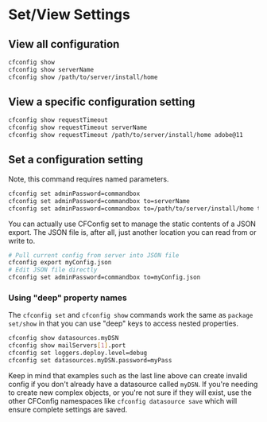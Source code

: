 # Set/View Settings

## View all configuration

```bash
cfconfig show
cfconfig show serverName
cfconfig show /path/to/server/install/home
```

## View a specific configuration setting

```bash
cfconfig show requestTimeout
cfconfig show requestTimeout serverName
cfconfig show requestTimeout /path/to/server/install/home adobe@11
```

## Set a configuration setting

Note, this command requires named parameters.

```bash
cfconfig set adminPassword=commandbox
cfconfig set adminPassword=commandbox to=serverName
cfconfig set adminPassword=commandbox to=/path/to/server/install/home toFormat=adobe@11
```

You can actually use CFConfig set to manage the static contents of a JSON export. The JSON file is, after all, just another location you can read from or write to.

```bash
# Pull current config from server into JSON file
cfconfig export myConfig.json
# Edit JSON file directly
cfconfig set adminPassword=commandbox to=myConfig.json
```

### Using "deep" property names

The `cfconfig set` and `cfconfig show` commands work the same as `package set/show` in that you can use "deep" keys to access nested properties.

```bash
cfconfig show datasources.myDSN
cfconfig show mailServers[1].port
cfconfig set loggers.deploy.level=debug
cfconfig set datasources.myDSN.password=myPass
```

Keep in mind that examples such as the last line above can create invalid config if you don't already have a datasource called `myDSN`.  If you're needing to create new complex objects, or you're not sure if they will exist, use the other CFConfig namespaces like `cfconfig datasource save` which will ensure complete settings are saved.

